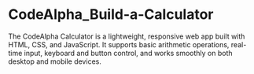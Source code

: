 # CodeAlpha_Build-a-Calculator
The CodeAlpha Calculator is a lightweight, responsive web app built with HTML, CSS, and JavaScript. It supports basic arithmetic operations, real-time input, keyboard and button control, and works smoothly on both desktop and mobile devices.
